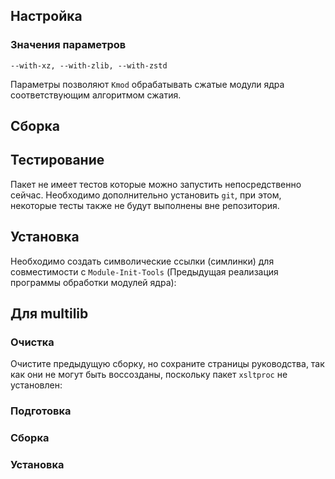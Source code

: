 <pkg :name="'kmod'" instsize showsbu2></pkg>

## Настройка

<package-script :package="'kmod'" :type="'configure'"></package-script>

### Значения параметров

`--with-xz, --with-zlib, --with-zstd`

Параметры позволяют `Kmod` обрабатывать сжатые модули ядра соответствующим алгоритмом сжатия.

## Сборка

<package-script :package="'kmod'" :type="'build'"></package-script>

## Тестирование

Пакет не имеет тестов которые можно запустить непосредственно сейчас. Необходимо дополнительно установить `git`, при этом, некоторые тесты также не будут выполнены вне репозитория.

## Установка

<package-script :package="'kmod'" :type="'install'"></package-script>

Необходимо создать символические ссылки (симлинки) для совместимости с `Module-Init-Tools` (Предыдущая реализация программы обработки модулей ядра):

<package-script :package="'kmod'" :type="'postinstall'"></package-script>

## Для multilib

### Очистка

Очистите предыдущую сборку, но сохраните страницы руководства, так как они не могут быть воссозданы, поскольку пакет `xsltproc` не установлен:

<package-script :package="'kmod'" :type="'multi_prepare'"></package-script>

### Подготовка

<package-script :package="'kmod'" :type="'multi_configure'"></package-script>

### Сборка

<package-script :package="'kmod'" :type="'multi_build'"></package-script>

### Установка

<package-script :package="'kmod'" :type="'multi_install'"></package-script>

<script>
	new Vue({ el: '#main' })
</script>
